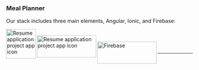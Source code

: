 ### Meal Planner

Our stack includes three main elements, Angular, Ionic, and Firebase:

<img align="left" width="80" height="80" src="https://angular.io/assets/images/logos/angular/angular.svg" alt="Resume application project app icon"><br />
<img align="left" width="160" height="60" src="https://upload.wikimedia.org/wikipedia/commons/thumb/2/24/Ionic-logo-landscape.svg/2000px-Ionic-logo-landscape.svg.png" alt="Resume application project app icon"><br />
<img align="left" width="160" height="60" src="https://www.gstatic.com/devrel-devsite/prod/v9d82702993bc22f782b7874a0f933b5e39c1f0889acab7d1fce0d6deb8e0f63d/firebase/images/lockup.png" alt="Firebase"><br />

----
